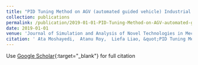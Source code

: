 ```yaml
---
title: "PID Tuning Method on AGV (automated guided vehicle) Industrial Robot"
collection: publications
permalink: /publication/2019-01-01-PID-Tuning-Method-on-AGV-automated-guided-vehicle-Industrial-Robot
date: 2019-01-01
venue: 'Journal of Simulation and Analysis of Novel Technologies in Mechanical Engineering'
citation: ' Ata Moshayedi,  Atanu Roy,  Liefa Liao, &quot;PID Tuning Method on AGV (automated guided vehicle) Industrial Robot.&quot; Journal of Simulation and Analysis of Novel Technologies in Mechanical Engineering, 2019.'
---
```

Use [Google Scholar](https://scholar.google.com/scholar?q=PID+Tuning+Method+on+AGV+(automated+guided+vehicle)+Industrial+Robot){:target="_blank"} for full citation